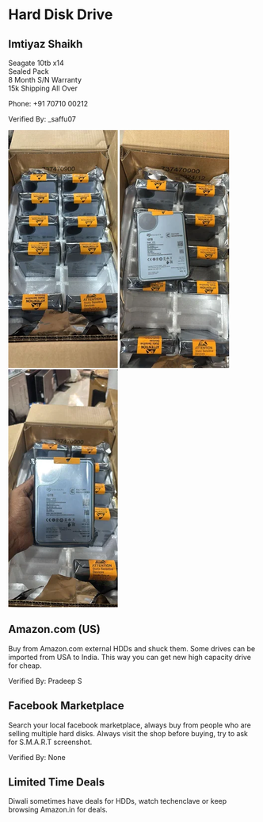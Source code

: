 # Hard Disk Drive

## Imtiyaz Shaikh

Seagate 10tb x14  
Sealed Pack  
8 Month S/N Warranty  
15k Shipping All Over  

Phone: +91 70710 00212

Verified By: _saffu07

![HDD Picture](../assets/images/hdd1.webp)
![HDD Picture 2](../assets/images/hdd2.webp)
![HDD Picture 3](../assets/images/hdd3.webp)

## Amazon.com (US)

Buy from Amazon.com external HDDs and shuck them. Some drives can be imported from USA to India. This way you can get new
high capacity drive for cheap.

Verified By: Pradeep S

## Facebook Marketplace

Search your local facebook marketplace, always buy from people who are selling multiple hard disks. Always visit the shop before buying, try to ask for S.M.A.R.T screenshot.

Verified By: None

## Limited Time Deals

Diwali sometimes have deals for HDDs, watch techenclave or keep browsing Amazon.in
for deals.


